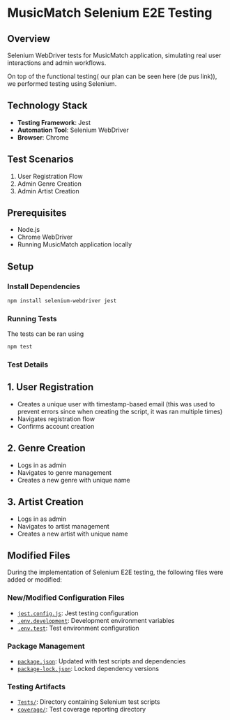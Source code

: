 # MusicMatch Selenium E2E Testing

## Overview
Selenium WebDriver tests for MusicMatch application, simulating real user interactions and admin workflows.

On top of the functional testing( our plan can be seen here (de pus link)), we performed testing using Selenium. 

## Technology Stack
- **Testing Framework**: Jest
- **Automation Tool**: Selenium WebDriver
- **Browser**: Chrome

## Test Scenarios
1. User Registration Flow
2. Admin Genre Creation
3. Admin Artist Creation

## Prerequisites
- Node.js
- Chrome WebDriver
- Running MusicMatch application locally

## Setup

### Install Dependencies
```bash
npm install selenium-webdriver jest
```

### Running Tests
The tests can be ran using
```bash
npm test
```

### Test Details
## 1. User Registration
  - Creates a unique user with timestamp-based email (this was used to prevent errors since when creating the script, it was ran multiple times)
  - Navigates registration flow
  - Confirms account creation

## 2. Genre Creation
  - Logs in as admin
  - Navigates to genre management
  - Creates a new genre with unique name

## 3. Artist Creation
  - Logs in as admin
  - Navigates to artist management
  - Creates a new artist with unique name


## Modified Files
During the implementation of Selenium E2E testing, the following files were added or modified:

### New/Modified Configuration Files
- [`jest.config.js`](./jest.config.js): Jest testing configuration
- [`.env.development`](./env.development): Development environment variables
- [`.env.test`](./env.test): Test environment configuration

### Package Management
- [`package.json`](./package.json): Updated with test scripts and dependencies
- [`package-lock.json`](./package-lock.json): Locked dependency versions

### Testing Artifacts
- [`Tests/`](./Tests): Directory containing Selenium test scripts
- [`coverage/`](./coverage): Test coverage reporting directory

